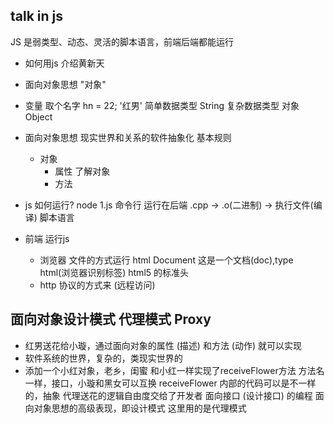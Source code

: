 ## talk in js
  JS 是弱类型、动态、灵活的脚本语言，前端后端都能运行
- 如何用js 介绍黄新天
 - 面向对象思想 
 "对象"
- 变量
  取个名字 hn = 22; '红男' 简单数据类型 String
  复杂数据类型 对象 Object
- 面向对象思想
  现实世界和关系的软件抽象化
  基本规则
  - 对象
    - 属性 了解对象
    - 方法

- js 如何运行?
  node 1.js 命令行 运行在后端
  .cpp -> .o(二进制) -> 执行文件(编译)
  脚本语言 

- 前端 运行js
  - 浏览器 文件的方式运行
    html Document
    <!DOCTYPE html> 这是一个文档(doc),type html(浏览器识别标签)
    html5 的标准头
  - http 协议的方式来 (远程访问)

## 面向对象设计模式 代理模式 Proxy
  - 红男送花给小璇，通过面向对象的属性 (描述) 和方法 (动作) 就可以实现
  - 软件系统的世界，复杂的，类现实世界的
  - 添加一个小红对象，老乡，闺蜜
    和小红一样实现了receiveFlower方法
    方法名一样，接口，小璇和黑女可以互换
    receiveFlower 内部的代码可以是不一样的，抽象
    代理送花的逻辑自由度交给了开发者
    面向接口 (设计接口) 的编程 面向对象思想的高级表现，即设计模式
    这里用的是代理模式